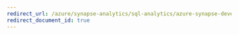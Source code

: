 ```yaml
---
redirect_url: /azure/synapse-analytics/sql-analytics/azure-synapse-development-tables-statistics
redirect_document_id: true
---
```

